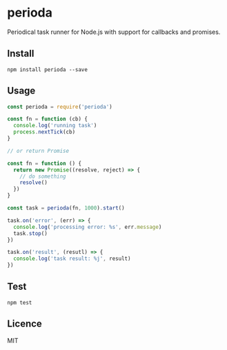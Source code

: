 # perioda
Periodical task runner for Node.js with support for callbacks and promises.

## Install
```
npm install perioda --save
```

## Usage
```js
const perioda = require('perioda')

const fn = function (cb) {
  console.log('running task')
  process.nextTick(cb)
}

// or return Promise

const fn = function () {
  return new Promise((resolve, reject) => {
    // do something
    resolve()
  })
}

const task = perioda(fn, 1000).start()

task.on('error', (err) => {
  console.log('processing error: %s', err.message)
  task.stop()
})

task.on('result', (resutl) => {
  console.log('task result: %j', result)
})
```

## Test
```
npm test
```

## Licence
MIT
